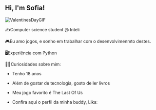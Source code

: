 ## Hi, I'm Sofia!

![ValentinesDayGIF](https://github.com/user-attachments/assets/13ca4830-354c-40f1-ac06-acb8c5094d0d)

✍️Computer science student @ Inteli

🎮Eu amo jogos, e sonho em trabalhar com o desenvolvimenmto destes. 

🖥️Experiência com Python
  
💁‍♀️Curiosidades sobre mim: 
- Tenho 18 anos
- Além de gostar de tecnologia, gosto de ler livros
-  Meu jogo favorito é The Last Of Us

- Confira aqui o perfil da minha buddy, Lika: 
